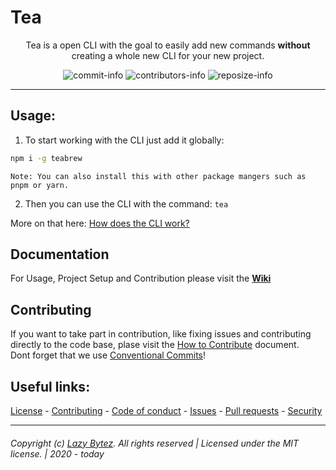 # Tea

<div align="center">

Tea is a open CLI with the goal to easily add new commands **without** creating a whole new CLI for your new project.

  ![commit-info][commit-info]
  ![contributors-info][contributors-info]
  ![reposize-info][reposize-info]

</div>

----

## Usage:
1. To start working with the CLI just add it globally:  
```bash
npm i -g teabrew
```
`Note: You can also install this with other package mangers such as pnpm or yarn.`

2. Then you can use the CLI with the command: `tea`

More on that here: [How does the CLI work?](https://github.com/lazybytez/tea/wiki/How-does-everything-work)

## Documentation
For Usage, Project Setup and Contribution please visit the **[Wiki](https://github.com/lazybytez/tea/wiki)** 

## Contributing
If you want to take part in contribution, like fixing issues and contributing directly to the code base, plase visit the [How to Contribute][github-contribute] document.  
Dont forget that we use [Conventional Commits][commit-standard]!

## Useful links:
[License][github-license] - 
[Contributing][github-contribute] - 
[Code of conduct][github-codeofconduct] - 
[Issues][github-issues] - 
[Pull requests][github-pulls] - 
[Security][github-security] 

<hr>  

###### Copyright (c) [Lazy Bytez][github-team]. All rights reserved | Licensed under the MIT license. | 2020 - today

<!-- Variables -->
[github-team]: https://github.com/lazybytez

[github-license]: https://github.com/lazybytez/tea/blob/master/LICENSE
[github-contribute]: https://github.com/lazybytez/tea/blob/master/CONTRIBUTING.md
[github-codeofconduct]: https://github.com/lazybytez/tea/blob/master/CODE_OF_CONDUCT.md
[github-issues]: https://github.com/lazybytez/tea/issues
[github-pulls]: https://github.com/lazybytez/tea/pulls
[github-security]: https://github.com/lazybytez/tea/blob/master/SECURITY.md

[commit-info]: https://img.shields.io/github/last-commit/lazybytez/tea?style=flat-square

[commit-standard]: https://github.com/lazybytez/tea/blob/develop/CONTRIBUTING.md#commits

[contributors-info]: https://img.shields.io/github/contributors/lazybytez/tea?style=flat-square

[reposize-info]: https://img.shields.io/github/repo-size/lazybytez/tea?style=flat-square
